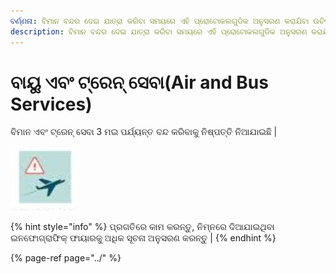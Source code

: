 ```yaml
---
ବର୍ଣ୍ଣନା: ବିମାନ ବନ୍ଦର ଦେଇ ଯାତ୍ରା କରିବା ସମୟରେ ଏହି ପ୍ରୋଟୋକଲଗୁଡିକ ଅନୁସରଣ କରାଯିବା ଉଚିତ |
description: ବିମାନ ବନ୍ଦର ଦେଇ ଯାତ୍ରା କରିବା ସମୟରେ ଏହି ପ୍ରୋଟୋକଲଗୁଡିକ ଅନୁସରଣ କରାଯିବା ଉଚିତ
---
```


# ବାୟୁ ଏବଂ ଟ୍ରେନ୍ ସେବା\(Air and Bus Services\)

ବିମାନ ଏବଂ ଟ୍ରେନ୍ ସେବା 3 ମଇ ପର୍ଯ୍ୟନ୍ତ ବନ୍ଦ କରିବାକୁ ନିଷ୍ପତ୍ତି ନିଆଯାଇଛି \|

![&#xB06;&#xB2C;&#xB36;&#xB4D;&#xB5F;&#xB15; &#xB28;&#xB39;&#xB47;&#xB32;&#xB47; &#xB2A;&#xB4D;&#xB30;&#xB2D;&#xB3E;&#xB2C;&#xB3F;&#xB24; &#xB05;&#xB1E;&#xB4D;&#xB1A;&#xB33;&#xB15;&#xB41; &#xB2F;&#xB3E;&#xB24;&#xB4D;&#xB30;&#xB3E; &#xB15;&#xB30;&#xB3F;&#xB2C;&#xB3E; &#xB20;&#xB3E;&#xB30;&#xB41; &#xB26;&#xB42;&#xB30;&#xB47;&#xB07; &#xB30;&#xB41;&#xB39;&#xB28;&#xB4D;&#xB24;&#xB41; ](../.gitbook/assets/p1.JPG)

{% hint style="info" %}
 ପ୍ରଗତିରେ କାମ କରନ୍ତୁ, ନିମ୍ନରେ ଦିଆଯାଇଥିବା ଇନଫୋଗ୍ରାଫିକ୍ ଫାୟାରକୁ ଅଧିକ ସୂଚନା ଅନୁସରଣ କରନ୍ତୁ \|
{% endhint %}

{% page-ref page="../" %}







